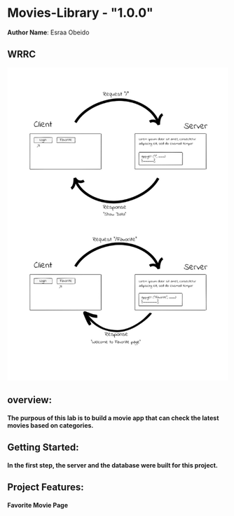# Movies-Library - "1.0.0"
**Author Name**: Esraa Obeido

## WRRC 
![WRRC](./WRRC.jpeg)

## overview:
#### The purpous of this lab is to build a movie app that can check the latest movies based on categories.

## Getting Started:
#### In the first step, the server and the database were built for this project.

## Project Features:
#### Favorite Movie Page

